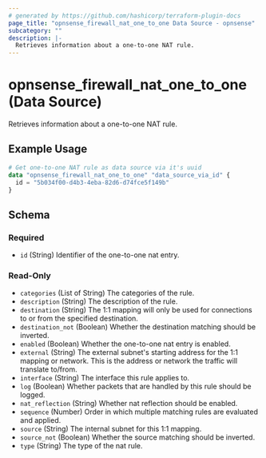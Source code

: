 ```yaml
---
# generated by https://github.com/hashicorp/terraform-plugin-docs
page_title: "opnsense_firewall_nat_one_to_one Data Source - opnsense"
subcategory: ""
description: |-
  Retrieves information about a one-to-one NAT rule.
---
```


# opnsense_firewall_nat_one_to_one (Data Source)

Retrieves information about a one-to-one NAT rule.

## Example Usage

```terraform
# Get one-to-one NAT rule as data source via it's uuid
data "opnsense_firewall_nat_one_to_one" "data_source_via_id" {
  id = "5b034f00-d4b3-4eba-82d6-d74fce5f149b"
}
```

<!-- schema generated by tfplugindocs -->
## Schema

### Required

- `id` (String) Identifier of the one-to-one nat entry.

### Read-Only

- `categories` (List of String) The categories of the rule.
- `description` (String) The description of the rule.
- `destination` (String) The 1:1 mapping will only be used for connections to or from the specified destination.
- `destination_not` (Boolean) Whether the destination matching should be inverted.
- `enabled` (Boolean) Whether the one-to-one nat entry is enabled.
- `external` (String) The external subnet's starting address for the 1:1 mapping or network. This is the address or network the traffic will translate to/from.
- `interface` (String) The interface this rule applies to.
- `log` (Boolean) Whether packets that are handled by this rule should be logged.
- `nat_reflection` (String) Whether nat reflection should be enabled.
- `sequence` (Number) Order in which multiple matching rules are evaluated and applied.
- `source` (String) The internal subnet for this 1:1 mapping.
- `source_not` (Boolean) Whether the source matching should be inverted.
- `type` (String) The type of the nat rule.
